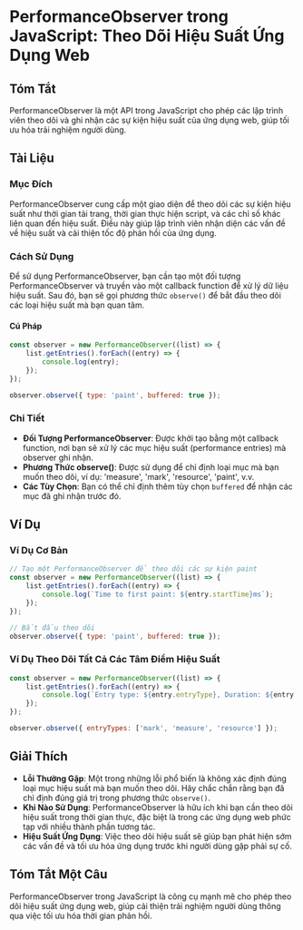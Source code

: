 <!--
Meta Description: # PerformanceObserver trong JavaScript: Theo Dõi Hiệu Suất Ứng Dụng Web ## Tóm Tắt PerformanceObserver là một API trong JavaScript cho phép các lập tr...
Meta Keywords: hiệu, suất, các, performanceobserver, theo
-->

# PerformanceObserver trong JavaScript: Theo Dõi Hiệu Suất Ứng Dụng Web

## Tóm Tắt
PerformanceObserver là một API trong JavaScript cho phép các lập trình viên theo dõi và ghi nhận các sự kiện hiệu suất của ứng dụng web, giúp tối ưu hóa trải nghiệm người dùng.

## Tài Liệu

### Mục Đích
PerformanceObserver cung cấp một giao diện để theo dõi các sự kiện hiệu suất như thời gian tải trang, thời gian thực hiện script, và các chỉ số khác liên quan đến hiệu suất. Điều này giúp lập trình viên nhận diện các vấn đề về hiệu suất và cải thiện tốc độ phản hồi của ứng dụng.

### Cách Sử Dụng
Để sử dụng PerformanceObserver, bạn cần tạo một đối tượng PerformanceObserver và truyền vào một callback function để xử lý dữ liệu hiệu suất. Sau đó, bạn sẽ gọi phương thức `observe()` để bắt đầu theo dõi các loại hiệu suất mà bạn quan tâm.

#### Cú Pháp
```javascript
const observer = new PerformanceObserver((list) => {
    list.getEntries().forEach((entry) => {
        console.log(entry);
    });
});

observer.observe({ type: 'paint', buffered: true });
```

### Chi Tiết
- **Đối Tượng PerformanceObserver**: Được khởi tạo bằng một callback function, nơi bạn sẽ xử lý các mục hiệu suất (performance entries) mà observer ghi nhận.
- **Phương Thức observe()**: Được sử dụng để chỉ định loại mục mà bạn muốn theo dõi, ví dụ: 'measure', 'mark', 'resource', 'paint', v.v.
- **Các Tùy Chọn**: Bạn có thể chỉ định thêm tùy chọn `buffered` để nhận các mục đã ghi nhận trước đó.

## Ví Dụ

### Ví Dụ Cơ Bản
```javascript
// Tạo một PerformanceObserver để theo dõi các sự kiện paint
const observer = new PerformanceObserver((list) => {
    list.getEntries().forEach((entry) => {
        console.log(`Time to first paint: ${entry.startTime}ms`);
    });
});

// Bắt đầu theo dõi
observer.observe({ type: 'paint', buffered: true });
```

### Ví Dụ Theo Dõi Tất Cả Các Tâm Điểm Hiệu Suất
```javascript
const observer = new PerformanceObserver((list) => {
    list.getEntries().forEach((entry) => {
        console.log(`Entry type: ${entry.entryType}, Duration: ${entry.duration}ms`);
    });
});

observer.observe({ entryTypes: ['mark', 'measure', 'resource'] });
```

## Giải Thích
- **Lỗi Thường Gặp**: Một trong những lỗi phổ biến là không xác định đúng loại mục hiệu suất mà bạn muốn theo dõi. Hãy chắc chắn rằng bạn đã chỉ định đúng giá trị trong phương thức `observe()`.
- **Khi Nào Sử Dụng**: PerformanceObserver là hữu ích khi bạn cần theo dõi hiệu suất trong thời gian thực, đặc biệt là trong các ứng dụng web phức tạp với nhiều thành phần tương tác.
- **Hiệu Suất Ứng Dụng**: Việc theo dõi hiệu suất sẽ giúp bạn phát hiện sớm các vấn đề và tối ưu hóa ứng dụng trước khi người dùng gặp phải sự cố.

## Tóm Tắt Một Câu
PerformanceObserver trong JavaScript là công cụ mạnh mẽ cho phép theo dõi hiệu suất ứng dụng web, giúp cải thiện trải nghiệm người dùng thông qua việc tối ưu hóa thời gian phản hồi.